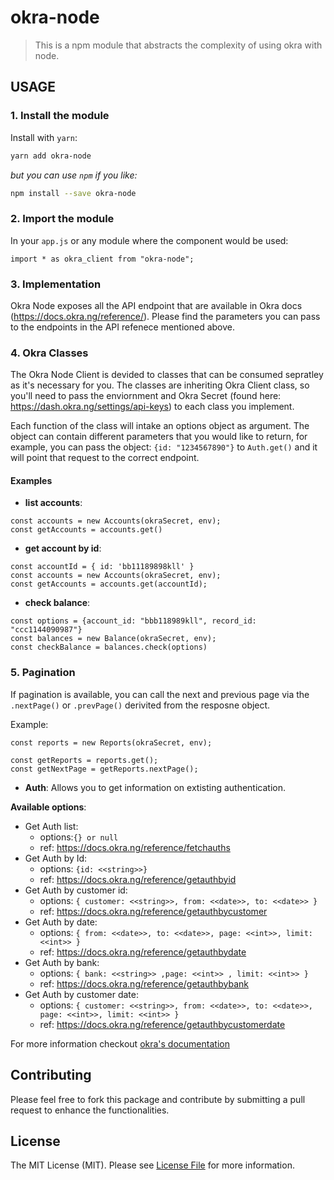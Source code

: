 # okra-node
> This is a npm module that abstracts the complexity of using okra with node.

## USAGE

### 1. Install the module

Install with `yarn`:

```bash
yarn add okra-node
```

_but you can use `npm` if you like:_

```bash
npm install --save okra-node
```

### 2. Import the module
In your `app.js` or any module where the component would be used:

```node
import * as okra_client from "okra-node";
```

### 3. Implementation

Okra Node exposes all the API endpoint that are available in Okra docs (https://docs.okra.ng/reference/). Please find the parameters you can pass to the endpoints in the API refenece mentioned above.

### 4. Okra Classes

The Okra Node Client is devided to classes that can be consumed sepratley as it's necessary for you. The classes are inheriting Okra Client class, so you'll need to pass the enviornment and Okra Secret (found here: https://dash.okra.ng/settings/api-keys) to each class you implement.

Each function of the class will intake an options object as argument. The object can contain different parameters that you would like to return, for example, you can pass the object: `{id: "1234567890"}` to `Auth.get()` and it will point that request to the correct endpoint.

#### Examples

* **list accounts**:
```
const accounts = new Accounts(okraSecret, env);
const getAccounts = accounts.get()
```

* **get account by id**:

```
const accountId = { id: 'bb11189898kll' }
const accounts = new Accounts(okraSecret, env);
const getAccounts = accounts.get(accountId);
```

* **check balance**:
```
const options = {account_id: "bbb118989kll", record_id: "ccc1144090987"}
const balances = new Balance(okraSecret, env);
const checkBalance = balances.check(options)
```

### 5. Pagination

If pagination is available, you can call the next and previous page via the `.nextPage()` or `.prevPage()` derivited from the resposne object.

Example:

```
const reports = new Reports(okraSecret, env);

const getReports = reports.get();
const getNextPage = getReports.nextPage();
```

* **Auth**: Allows you to get information on extisting authentication. 

**Available options**:
* Get Auth list: 
  * options:`{} or null`
  * ref: https://docs.okra.ng/reference/fetchauths
* Get Auth by Id:  
  * options: `{id: <<string>>}`
  * ref: https://docs.okra.ng/reference/getauthbyid
* Get Auth by customer id: 
  * options: `{ customer: <<string>>, from: <<date>>, to: <<date>> }`
  * ref: https://docs.okra.ng/reference/getauthbycustomer
* Get Auth by date: 
  * options: `{ from: <<date>>, to: <<date>>, page: <<int>>, limit: <<int>> }`
  * ref: https://docs.okra.ng/reference/getauthbydate
* Get Auth by bank: 
  * options: `{ bank: <<string>> ,page: <<int>> , limit: <<int>> }`
  * ref: https://docs.okra.ng/reference/getauthbybank
* Get Auth by customer date:
  * options: `{ customer: <<string>>, from: <<date>>, to: <<date>>, page: <<int>>, limit: <<int>> }`
  * ref: https://docs.okra.ng/reference/getauthbycustomerdate


For more information checkout [okra's documentation](https://docs.okra.ng)

## Contributing

Please feel free to fork this package and contribute by submitting a pull request to enhance the functionalities.

## License

The MIT License (MIT). Please see [License File](LICENSE.md) for more information.
